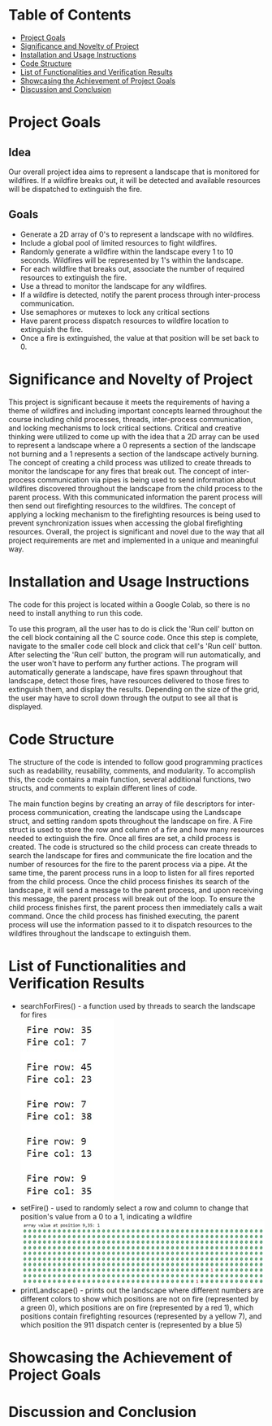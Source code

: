 # Table of Contents
- [Project Goals](#project-goals)
-  [Significance and Novelty of Project](#significance-and-novelty-of-project)
-  [Installation and Usage Instructions](#installation-and-usage-instructions)
-  [Code Structure](#code-structure)
-  [List of Functionalities and Verification Results](#list-of-functionalities-and-verification-results)
-  [Showcasing the Achievement of Project Goals](#showcasing-the-achievement-of-project-goals)
-  [Discussion and Conclusion](#discussion-and-conclusion)

# Project Goals
## Idea
Our overall project idea aims to represent a landscape that is monitored for wildfires. If a wildfire breaks out, it will be detected and available resources will be dispatched to extinguish the fire. 

## Goals
- Generate a 2D array of 0's to represent a landscape with no wildfires.
- Include a global pool of limited resources to fight wildfires.
- Randomly generate a wildfire within the landscape every 1 to 10 seconds. Wildfires will be represented by 1's within the landscape.
- For each wildfire that breaks out, associate the number of required resources to extinguish the fire.
- Use a thread to monitor the landscape for any wildfires.
- If a wildfire is detected, notify the parent process through inter-process communication.
- Use semaphores or mutexes to lock any critical sections
- Have parent process dispatch resources to wildfire location to extinguish the fire.
- Once a fire is extinguished, the value at that position will be set back to 0.

# Significance and Novelty of Project
This project is significant because it meets the requirements of having a theme of wildfires and including important concepts learned throughout the course including child processes, threads, inter-process communication, and locking mechanisms to lock critical sections. Critical and creative thinking were utilized to come up with the idea that a 2D array can be used to represent a landscape where a 0 represents a section of the landscape not burning and a 1 represents a section of the landscape actively burning. The concept of creating a child process was utilized to create threads to monitor the landscape for any fires that break out. The concept of inter-process communication via pipes is being used to send information about wildfires discovered throughout the landscape from the child process to the parent process. With this communicated information the parent process will then send out firefighting resources to the wildfires. The concept of applying a locking mechanism to the firefighting resources is being used to prevent synchronization issues when accessing the global firefighting resources. Overall, the project is significant and novel due to the way that all project requirements are met and implemented in a unique and meaningful way.

# Installation and Usage Instructions
The code for this project is located within a Google Colab, so there is no need to install anything to run this code.  

To use this program, all the user has to do is click the 'Run cell' button on the cell block containing all the C source code. Once this step is complete, navigate to the smaller code cell block and click that cell's 'Run cell' button. After selecting the 'Run cell' button, the program will run automatically, and the user won't have to perform any further actions. The program will automatically generate a landscape, have fires spawn throughout that landscape, detect those fires, have resources delivered to those fires to extinguish them, and display the results. Depending on the size of the grid, the user may have to scroll down through the output to see all that is displayed. 

# Code Structure
The structure of the code is intended to follow good programming practices such as readability, reusability, comments, and modularity. To accomplish this, the code contains a main function, several additional functions, two structs, and comments to explain different lines of code. 

The main function begins by creating an array of file descriptors for inter-process communication, creating the landscape using the Landscape struct, and setting random spots throughout the landscape on fire. A Fire struct is used to store the row and column of a fire and how many resources needed to extinguish the fire. Once all fires are set, a child process is created. The code is structured so the child process can create threads to search the landscape for fires and communicate the fire location and the number of resources for the fire to the parent process via a pipe. At the same time, the parent process runs in a loop to listen for all fires reported from the child process. Once the child process finishes its search of the landscape, it will send a message to the parent process, and upon receiving this message, the parent process will break out of the loop. To ensure the child process finishes first, the parent process then immediately calls a wait command. Once the child process has finished executing, the parent process will use the information passed to it to dispatch resources to the wildfires throughout the landscape to extinguish them. 

# List of Functionalities and Verification Results
- searchForFires() - a function used by threads to search the landscape for fires  
![image](/searchForFiresOutput.jpg) 
- setFire() - used to randomly select a row and column to change that position's value from a 0 to a 1, indicating a wildfire
![image](/setFiresOutput.jpg) 
- printLandscape() - prints out the landscape where different numbers are different colors to show which positions are not on fire (represented by a green 0), which positions are on fire (represented by a red 1), which positions contain firefighting resources (represented by a yellow 7), and which position the 911 dispatch center is (represented by a blue 5)
# Showcasing the Achievement of Project Goals

# Discussion and Conclusion
